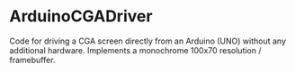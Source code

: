 # ArduinoCGADriver
Code for driving a CGA screen directly from an Arduino (UNO) without any additional hardware. Implements a monochrome 100x70 resolution / framebuffer.
